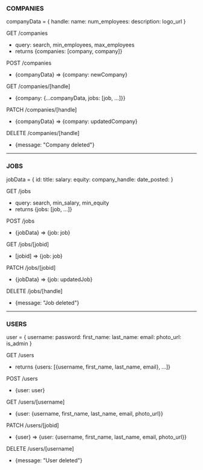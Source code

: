### COMPANIES

companyData = {
    handle:
    name:
    num_employees:
    description:
    logo_url
}

GET /companies 
* query: search, min_employees, max_employees
* returns {companies: [company, company]} 

POST /companies
* {companyData} =>  {company: newCompany}

GET /companies/[handle]
* {company: {...companyData, jobs: [job, ...]}}

PATCH /companies/[handle]
* {companyData} => {company: updatedCompany} 

DELETE /companies/[handle]
* {message: "Company deleted"}

---

### JOBS

jobData = {
    id:
    title:
    salary:
    equity:
    company_handle:
    date_posted:
}

GET /jobs 
* query: search, min_salary, min_equity
* returns {jobs: [job, ...]}

POST /jobs
* {jobData} => {job: job}

GET /jobs/[jobid]
* [jobid] => {job: job}

PATCH /jobs/[jobid]
* {jobData} => {job: updatedJob}

DELETE /jobs/[handle]
* {message: "Job deleted"} 

---

### USERS

user = {
    username:
    password:
    first_name:
    last_name:
    email:
    photo_url:
    is_admin
}

GET /users 
* returns {users: [{username, first_name, last_name, email}, ...]}

POST /users
* {user: user}

GET /users/[username]
* {user: {username, first_name, last_name, email, photo_url}}

PATCH /users/[jobid]
* {user} => {user: {username, first_name, last_name, email, photo_url}}

DELETE /users/[username]
* {message: "User deleted"} 